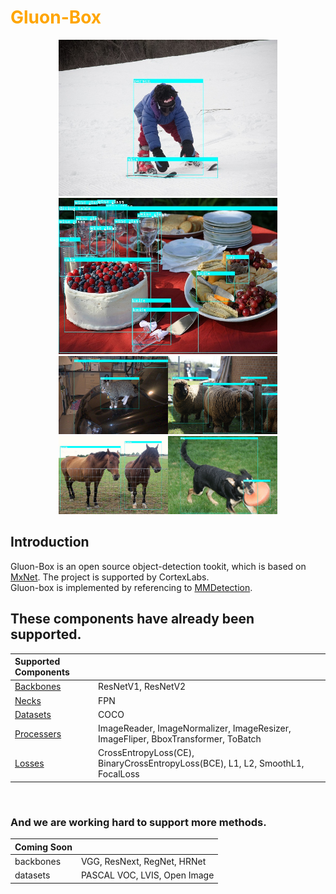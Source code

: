 # <font color=orange> Gluon-Box </font>
<div  align="center"> 
<img src="https://github.com/KunyFox/Gluon-Box/blob/main/imgs/000000080671.jpg" width="350" height="250"/><img src="https://github.com/KunyFox/Gluon-Box/blob/main/imgs/000000002157.jpg" width="350" height="250"/> 
<img src="https://github.com/KunyFox/Gluon-Box/blob/main/imgs/000000010363.jpg" width="175" height="125"/><img src="https://github.com/KunyFox/Gluon-Box/blob/main/imgs/000000005992.jpg" width="175" height="125"/><img src="https://github.com/KunyFox/Gluon-Box/blob/main/imgs/000000118209.jpg" width="175" height="125"/><img src="https://github.com/KunyFox/Gluon-Box/blob/main/imgs/000000221693.jpg" width="175" height="125"/>
</div>

## Introduction
Gluon-Box is an open source object-detection tookit, which is based on [MxNet](https://mxnet.apache.org/). The project is supported by CortexLabs. \
Gluon-box is implemented by referencing to [MMDetection](https://github.com/open-mmlab/mmdetection).
## These components have already been supported.
| Supported Components |   |
| :----------- | :-----------|
| [Backbones](https://github.com/KunyFox/Gluon-Box/tree/main/gbox/backbones)| ResNetV1, ResNetV2 |
| [Necks](https://github.com/KunyFox/Gluon-Box/tree/main/gbox/necks) | FPN |
| [Datasets](https://github.com/KunyFox/Gluon-Box/tree/main/gbox/datasets) | COCO |
| [Processers](https://github.com/KunyFox/Gluon-Box/blob/main/datasets/processer.py) | ImageReader, ImageNormalizer, ImageResizer, ImageFliper, BboxTransformer, ToBatch |
| [Losses](https://github.com/KunyFox/Gluon-Box/tree/main/gbox/losses) | CrossEntropyLoss(CE), BinaryCrossEntropyLoss(BCE), L1, L2, SmoothL1, FocalLoss |

<br/>  

### And we are working hard to support more methods.
| Coming Soon |   |
| :-------- | :--------- | 
| backbones | VGG, ResNext, RegNet, HRNet |
| datasets | PASCAL VOC, LVIS, Open Image |